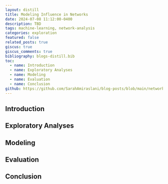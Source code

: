 ```yaml
---
layout: distill
title: Modeling Influence in Networks
date: 2024-07-08 11:12:00-0400
description: TBD
tags: machine-learning, network-analysis
categories: exploration
featured: false
related_posts: true
giscus: true
giscus_comments: true
bibliography: blogs-distill.bib
toc:
  - name: Introduction
  - name: Exploratory Analyses
  - name: Modeling
  - name: Evaluation
  - name: Conclusion
github: https://github.com/SarahAmiraslani/blog-posts/blob/main/network_analysis/starwars_network_analysis.ipynb
---
```


## Introduction

## Exploratory Analyses


## Modeling


## Evaluation

## Conclusion
